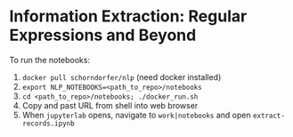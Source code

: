 # Information Extraction: Regular Expressions and Beyond

To run the notebooks:

1. ```docker pull schorndorfer/nlp``` (need docker installed)
2. ```export NLP_NOTEBOOKS=<path_to_repo>/notebooks```
3. ```cd <path_to_repo>/notebooks; ./docker_run.sh```
4. Copy and past URL from shell into web browser
4. When ```jupyterlab``` opens, navigate to ```work|notebooks``` and open ```extract-records.ipynb```

